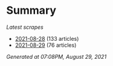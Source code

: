 # Summary
*Latest scrapes*
* [2021-08-28](https://github.com/nuuuwan/news_lk/blob/data/news_lk.2021-08-28.json) (133 articles)
* [2021-08-29](https://github.com/nuuuwan/news_lk/blob/data/news_lk.2021-08-29.json) (76 articles)

*Generated at 07:08PM, August 29, 2021*